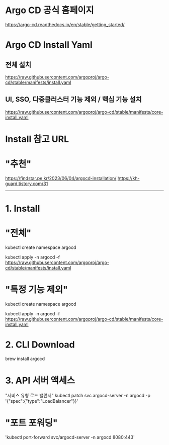 # Argo CD 공식 홈페이지
https://argo-cd.readthedocs.io/en/stable/getting_started/

# Argo CD Install Yaml
## 전체 설치
https://raw.githubusercontent.com/argoproj/argo-cd/stable/manifests/install.yaml

## UI, SSO, 다중클러스터 기능 제외 / 핵심 기능 설치
https://raw.githubusercontent.com/argoproj/argo-cd/stable/manifests/core-install.yaml

# Install 참고 URL
# "추천"
https://findstar.pe.kr/2023/06/04/argocd-installation/
https://kh-guard.tistory.com/31

--------------------------------------------
# 1. Install
# "전체"
kubectl create namespace argocd

kubectl apply -n argocd -f https://raw.githubusercontent.com/argoproj/argo-cd/stable/manifests/install.yaml

# "특정 기능 제외"
kubectl create namespace argocd

kubectl apply -n argocd -f https://raw.githubusercontent.com/argoproj/argo-cd/stable/manifests/core-install.yaml

# 2. CLI Download
brew install argocd

# 3. API 서버 액세스
"서비스 유형 로드 밸런서"
kubectl patch svc argocd-server -n argocd -p '{"spec":{"type":"LoadBalancer"}}'

# "포트 포워딩"
'kubectl port-forward svc/argocd-server -n argocd 8080:443'
